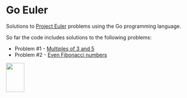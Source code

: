 # Go Euler

Solutions to <a href="https://projecteuler.net">Project Euler</a> problems using the Go programming language.

So far the code includes solutions to the following problems:

<ul>
<li>
Problem #1 - <a href="https://projecteuler.net/problem=1">Multiples of 3 and 5</a>
</li>
<li>
Problem #2 - <a href="https://projecteuler.net/problem=2">Even Fibonacci numbers</a>
</li>
</ul>
<img src="http://golang.org/doc/gopher/frontpage.png" width="50px" height="80px" />



